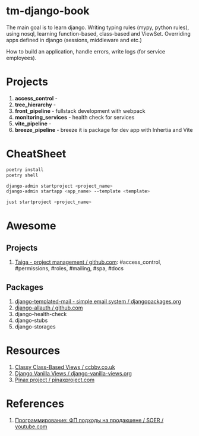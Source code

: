 # tm-django-book
The main goal is to learn django. Writing typing rules (mypy, python rules), using nosql, learning function-based, class-based and ViewSet. Overriding apps defined in django (sessions, middleware and etc.)

How to build an application, handle errors, write logs (for service employees).

# Projects
1. **access_control** - 
2. **tree_hierarchy** - 
3. **front_pipeline** - fullstack development with webpack 
4. **monitoring_services** - health check for services
5. **vite_pipeline** - 
6. **breeze_pipeline** - breeze it is package for dev app with Inhertia and Vite


# CheatSheet

```bash
poetry install
poetry shell

django-admin startproject <project_name>
django-admin startapp <app_name> --template <template>

just startproject <project_name>
```

# Awesome

## Projects
1. [Taiga - project management / github.com](https://github.com/taigaio/taiga): #access_control, #permissions, #roles, #mailing, #spa, #docs

## Packages
1. [django-templated-mail - simple email system / djangopackages.org](https://djangopackages.org/packages/p/django-templated-mail/)
2. [django-allauth / github.com](https://github.com/pennersr/django-allauth)
3. django-health-check
4. django-stubs
5. django-storages

# Resources
1. [Classy Class-Based Views / ccbbv.co.uk](https://ccbv.co.uk/)
2. [Django Vanilla Views / django-vanilla-views.org](http://django-vanilla-views.org/)
3. [Pinax project / pinaxproject.com](https://pinaxproject.com/pinax/)

# References
1. [Программирование: ФП подходы на продакшене / SOER / youtube.com](https://www.youtube.com/watch?v=9ajlmRJwF5M)
